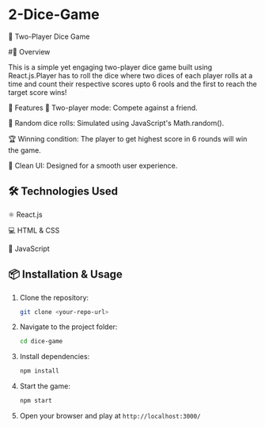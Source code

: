# 2-Dice-Game
🎲 Two-Player Dice Game

#📌 Overview

This is a simple yet engaging two-player dice game built using React.js.Player has to roll the dice where two dices of each player rolls at a time and count their respective scores upto 6 rools and the first to reach the target score wins!

🚀 Features
🎲 Two-player mode: Compete against a friend.

🎯 Random dice rolls: Simulated using JavaScript's Math.random().

🏆 Winning condition: The player to get highest score in 6 rounds will win the game.

🎨 Clean UI: Designed for a smooth user experience.

## 🛠️ Technologies Used
⚛️ React.js

💻 HTML & CSS

🎲 JavaScript

## 📦 Installation & Usage
1. Clone the repository:
   ```bash
   git clone <your-repo-url>
   ```
2. Navigate to the project folder:
   ```bash
   cd dice-game
   ```
3. Install dependencies:
   ```bash
   npm install
   ```
4. Start the game:
   ```bash
   npm start
   ```
5. Open your browser and play at `http://localhost:3000/`


